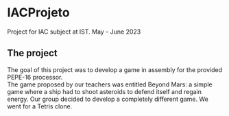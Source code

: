 # IACProjeto

Project for IAC subject at IST.
May - June 2023

## The project

The goal of this project was to develop a game in assembly for the provided PEPE-16 processor.  
The game proposed by our teachers was entitled Beyond Mars: a simple game where a ship had to shoot asteroids to defend itself and regain energy.
Our group decided to develop a completely different game. We went for a Tetris clone.
